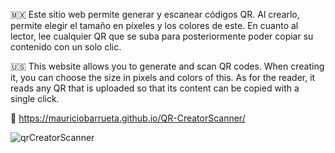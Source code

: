 🇲🇽 Este sitio web permite generar y escanear códigos QR. Al crearlo, permite elegir el tamaño en píxeles y los colores de este. En cuanto al lector, lee cualquier QR que se suba para posteriormente poder copiar su contenido con un solo clic.

🇺🇸 This website allows you to generate and scan QR codes. When creating it, you can choose the size in pixels and colors of this. As for the reader, it reads any QR that is uploaded so that its content can be copied with a single click.

🔗 https://mauriciobarrueta.github.io/QR-CreatorScanner/
   

![qrCreatorScanner](https://github.com/MauricioBarrueta/QR-CreatorScanner/assets/60496232/57b4503d-34f6-48a3-bc5c-6acd41283a8c)
